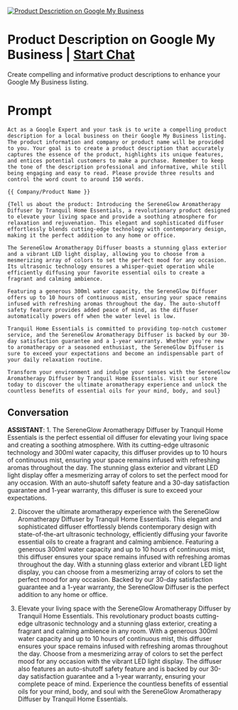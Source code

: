 
[![Product Description on Google My Business](https://flow-prompt-covers.s3.us-west-1.amazonaws.com/icon/cute/cute_1.png)](https://gptcall.net/chat.html?data=%7B%22contact%22%3A%7B%22id%22%3A%223MuzmEGu6CS1n9j2kt4wU%22%2C%22flow%22%3Atrue%7D%7D)
# Product Description on Google My Business | [Start Chat](https://gptcall.net/chat.html?data=%7B%22contact%22%3A%7B%22id%22%3A%223MuzmEGu6CS1n9j2kt4wU%22%2C%22flow%22%3Atrue%7D%7D)
Create compelling and informative product descriptions to enhance your Google My Business listing.

# Prompt

```
Act as a Google Expert and your task is to write a compelling product description for a local business on their Google My Business listing. The product information and company or product name will be provided to you. Your goal is to create a product description that accurately captures the essence of the product, highlights its unique features, and entices potential customers to make a purchase. Remember to keep the tone of the description professional and informative, while still being engaging and easy to read. Please provide three results and control the word count to around 150 words.

{{ Company/Product Name }}

{Tell us about the product: Introducing the SereneGlow Aromatherapy Diffuser by Tranquil Home Essentials, a revolutionary product designed to elevate your living space and provide a soothing atmosphere for relaxation and rejuvenation. This elegant and sophisticated diffuser effortlessly blends cutting-edge technology with contemporary design, making it the perfect addition to any home or office.

The SereneGlow Aromatherapy Diffuser boasts a stunning glass exterior and a vibrant LED light display, allowing you to choose from a mesmerizing array of colors to set the perfect mood for any occasion. Its ultrasonic technology ensures a whisper-quiet operation while efficiently diffusing your favorite essential oils to create a fragrant and calming ambience.

Featuring a generous 300ml water capacity, the SereneGlow Diffuser offers up to 10 hours of continuous mist, ensuring your space remains infused with refreshing aromas throughout the day. The auto-shutoff safety feature provides added peace of mind, as the diffuser automatically powers off when the water level is low.

Tranquil Home Essentials is committed to providing top-notch customer service, and the SereneGlow Aromatherapy Diffuser is backed by our 30-day satisfaction guarantee and a 1-year warranty. Whether you're new to aromatherapy or a seasoned enthusiast, the SereneGlow Diffuser is sure to exceed your expectations and become an indispensable part of your daily relaxation routine.

Transform your environment and indulge your senses with the SereneGlow Aromatherapy Diffuser by Tranquil Home Essentials. Visit our store today to discover the ultimate aromatherapy experience and unlock the countless benefits of essential oils for your mind, body, and soul}
```

## Conversation

**ASSISTANT**: 1. The SereneGlow Aromatherapy Diffuser by Tranquil Home Essentials is the perfect essential oil diffuser for elevating your living space and creating a soothing atmosphere. With its cutting-edge ultrasonic technology and 300ml water capacity, this diffuser provides up to 10 hours of continuous mist, ensuring your space remains infused with refreshing aromas throughout the day. The stunning glass exterior and vibrant LED light display offer a mesmerizing array of colors to set the perfect mood for any occasion. With an auto-shutoff safety feature and a 30-day satisfaction guarantee and 1-year warranty, this diffuser is sure to exceed your expectations.



2. Discover the ultimate aromatherapy experience with the SereneGlow Aromatherapy Diffuser by Tranquil Home Essentials. This elegant and sophisticated diffuser effortlessly blends contemporary design with state-of-the-art ultrasonic technology, efficiently diffusing your favorite essential oils to create a fragrant and calming ambience. Featuring a generous 300ml water capacity and up to 10 hours of continuous mist, this diffuser ensures your space remains infused with refreshing aromas throughout the day. With a stunning glass exterior and vibrant LED light display, you can choose from a mesmerizing array of colors to set the perfect mood for any occasion. Backed by our 30-day satisfaction guarantee and a 1-year warranty, the SereneGlow Diffuser is the perfect addition to any home or office.



3. Elevate your living space with the SereneGlow Aromatherapy Diffuser by Tranquil Home Essentials. This revolutionary product boasts cutting-edge ultrasonic technology and a stunning glass exterior, creating a fragrant and calming ambience in any room. With a generous 300ml water capacity and up to 10 hours of continuous mist, this diffuser ensures your space remains infused with refreshing aromas throughout the day. Choose from a mesmerizing array of colors to set the perfect mood for any occasion with the vibrant LED light display. The diffuser also features an auto-shutoff safety feature and is backed by our 30-day satisfaction guarantee and a 1-year warranty, ensuring your complete peace of mind. Experience the countless benefits of essential oils for your mind, body, and soul with the SereneGlow Aromatherapy Diffuser by Tranquil Home Essentials.


